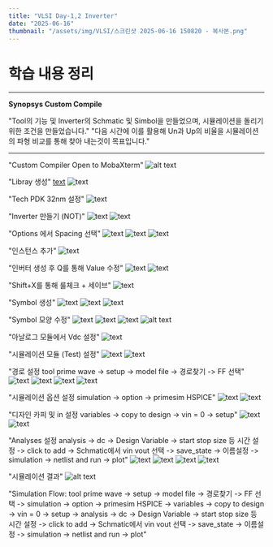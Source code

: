 ```yaml
---
title: "VLSI Day-1,2 Inverter"
date: "2025-06-16"
thumbnail: "/assets/img/VLSI/스크린샷 2025-06-16 150820 - 복사본.png"
---
```


# 학습 내용 정리
---

**Synopsys Custom Compile**

"Tool의 기능 및 Inverter의 Schmatic 및 Simbol을 만들었으며, 시뮬레이션을 돌리기 위한 조건을 만들었습니다."
"다음 시간에 이를 활용해 Un과 Up의 비율을 시뮬레이션의 파형 비교를 통해 찾아 내는것이 목표입니다."

---
"Custom Compiler Open to MobaXterm"
![alt text](<../../../assets/img/VLSI/스크린샷 2025-06-16 150820.png>)

"Libray 생성"
[text](post-01.md) ![text](<../../../assets/img/VLSI/스크린샷 2025-06-16 151356.png>) 

"Tech PDK 32nm 설정"
![text](<../../../assets/img/VLSI/스크린샷 2025-06-16 151405.png>) 

"Inverter 만들기 (NOT)"
![text](<../../../assets/img/VLSI/스크린샷 2025-06-16 151428.png>) 
![text](<../../../assets/img/VLSI/스크린샷 2025-06-16 151458.png>) 

"Options 에서 Spacing 선택"
![text](<../../../assets/img/VLSI/스크린샷 2025-06-16 151525.png>) 
![text](<../../../assets/img/VLSI/스크린샷 2025-06-16 151544.png>) 
![text](<../../../assets/img/VLSI/스크린샷 2025-06-16 151607.png>) 

"인스턴스 추가"
![text](<../../../assets/img/VLSI/스크린샷 2025-06-16 151920.png>) 

"인버터 생성 후 Q를 통해 Value 수정"
![text](<../../../assets/img/VLSI/스크린샷 2025-06-16 153408.png>) 
![text](<../../../assets/img/VLSI/스크린샷 2025-06-16 153621.png>) 

"Shift+X를 통해 룰체크 + 세이브"
![text](<../../../assets/img/VLSI/스크린샷 2025-06-16 153957.png>)

"Symbol 생성"
 ![text](<../../../assets/img/VLSI/스크린샷 2025-06-16 154441.png>) 
 ![text](<../../../assets/img/VLSI/스크린샷 2025-06-16 154621.png>) 
 ![text](<../../../assets/img/VLSI/스크린샷 2025-06-16 154624.png>) 

"Symbol 모양 수정" 
 ![text](<../../../assets/img/VLSI/스크린샷 2025-06-16 160344.png>) 
 ![text](<../../../assets/img/VLSI/스크린샷 2025-06-16 160734.png>)
 ![text](<../../../assets/img/VLSI/스크린샷 2025-06-16 160916.png>)
 ![alt text](../../../assets/img/심볼.png)

"아날로그 모듈에서 Vdc 설정"
 ![text](<../../../assets/img/VLSI/스크린샷 2025-06-16 164350.png>) 

"시뮬레이션 모듈 (Test) 설정"
![text](<../../../assets/img/VLSI/스크린샷 2025-06-16 163816.png>)
![text](<../../../assets/img/VLSI/스크린샷 2025-06-16 163827.png>) 

"경로 설정 tool prime wave -> setup ->  model file -> 경로찾기 -> FF 선택"
![text](<../../../assets/img/VLSI/스크린샷 2025-06-16 164127.png>) 
![text](<../../../assets/img/VLSI/스크린샷 2025-06-16 164136.png>) 
![text](<../../../assets/img/VLSI/스크린샷 2025-06-16 164406.png>) 
![text](<../../../assets/img/VLSI/스크린샷 2025-06-16 164458.png>) 

"시뮬레이션 옵션 설정 simulation -> option -> primesim HSPICE"
![text](<../../../assets/img/VLSI/스크린샷 2025-06-16 164538.png>) 
![text](<../../../assets/img/VLSI/스크린샷 2025-06-16 164554.png>) 

"디자인 카피 및 in 설정 variables -> copy to design -> vin = 0 -> setup"
![text](<../../../assets/img/VLSI/스크린샷 2025-06-16 164610.png>) 
![text](<../../../assets/img/VLSI/스크린샷 2025-06-16 164620.png>) 

"Analyses 설정 analysis -> dc -> Design Variable -> start stop size 등 시간 설정 -> click to add -> Schmatic에서 vin vout 선택 -> save_state -> 이름설정 -> simulation -> netlist and run -> plot"
![text](<../../../assets/img/VLSI/스크린샷 2025-06-16 164634.png>) 
![text](<../../../assets/img/VLSI/스크린샷 2025-06-16 164658.png>) 
![text](<../../../assets/img/VLSI/스크린샷 2025-06-16 164857.png>) 
![text](<../../../assets/img/VLSI/스크린샷 2025-06-16 164909.png>) 

"시뮬레이션 결과"
![alt text](../../../assets/img/VLSI/시뮬레이션결과.png)

"Simulation Flow:
tool prime wave -> setup ->  model file -> 경로찾기 -> FF 선택 -> simulation -> option -> primesim HSPICE -> variables -> copy to design -> vin = 0 -> setup -> analysis -> dc -> Design Variable -> start stop size 등 시간 설정 -> click to add -> Schmatic에서 vin vout 선택 -> save_state -> 이름설정 -> simulation -> netlist and run -> plot"